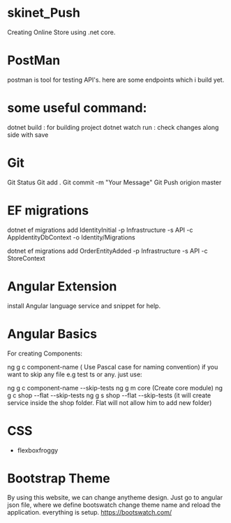 # skinet_Push

Creating Online Store using .net core.

# PostMan 

postman is tool for testing API's. here are some endpoints which i build yet.

# some useful command:

dotnet build : for building project
dotnet watch run : check changes along side  with save

# Git

Git Status
Git add .
Git commit -m "Your Message"
Git Push origion master

# EF migrations

dotnet ef migrations add IdentityInitial -p Infrastructure -s API -c AppIdentityDbContext -o Identity/Migrations

dotnet ef migrations add OrderEntityAdded -p Infrastructure -s API -c StoreContext


# Angular Extension

install Angular language service and snippet for help.

# Angular Basics

For creating Components: 

ng g c component-name  ( Use Pascal case for naming convention)
if you want to skip any file e.g test ts or any. just use:

ng g c component-name --skip-tests
ng g m core (Create core module)
ng g c shop --flat --skip-tests
ng g s shop --flat --skip-tests (it will create service inside the shop folder. Flat will not allow him to add new folder)
# CSS

- flexboxfroggy

# Bootstrap Theme

By using this website, we can change anytheme design. Just go to angular json file, where we define bootswatch change theme name and reload the application. everything is setup.
 https://bootswatch.com/
